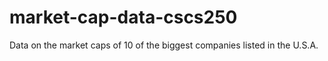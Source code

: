# market-cap-data-cscs250
Data on the market caps of 10 of the biggest companies listed in the U.S.A.
